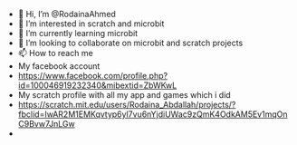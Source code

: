 - 👋 Hi, I’m @RodainaAhmed
- 👀 I’m interested in scratch and microbit
- 🌱 I’m currently learning microbit
- 💞️ I’m looking to collaborate on microbit and scratch projects
- 📫 How to reach me
- My facebook account
- https://www.facebook.com/profile.php?id=100046919232340&mibextid=ZbWKwL
- My scratch profile with all my app and games which i did
- https://scratch.mit.edu/users/Rodaina_Abdallah/projects/?fbclid=IwAR2M1EMKqvtyp6yl7vu6nYjdiUWac9zQmK4OdkAM5Ev1mqOnC9Bvw7JnLGw
- 

<!---
RodainaAhmed/RodainaAhmed is a ✨ special ✨ repository because its `README.md` (this file) appears on your GitHub profile.
You can click the Preview link to take a look at your changes.
--->
